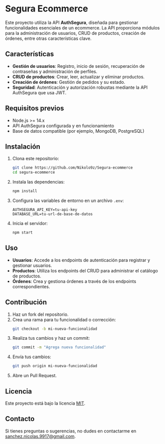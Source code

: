 # Segura Ecommerce

Este proyecto utiliza la API **AuthSegura**, diseñada para gestionar funcionalidades esenciales de un ecommerce. La API proporciona módulos para la administración de usuarios, CRUD de productos, creación de órdenes, entre otras características clave.

## Características

- **Gestión de usuarios**: Registro, inicio de sesión, recuperación de contraseñas y administración de perfiles.
- **CRUD de productos**: Crear, leer, actualizar y eliminar productos.
- **Creación de órdenes**: Gestión de pedidos y su estado.
- **Seguridad**: Autenticación y autorización robustas mediante la API AuthSegura que usa JWT.

## Requisitos previos

- Node.js >= 14.x
- API AuthSegura configurada y en funcionamiento
- Base de datos compatible (por ejemplo, MongoDB, PostgreSQL)

## Instalación

1. Clona este repositorio:
    ```bash
    git clone https://github.com/Nikolo9z/Segura-ecommerce
    cd segura-ecommerce
    ```

2. Instala las dependencias:
    ```bash
    npm install
    ```

3. Configura las variables de entorno en un archivo `.env`:
    ```env
    AUTHSEGURA_API_KEY=tu-api-key
    DATABASE_URL=tu-url-de-base-de-datos
    ```

4. Inicia el servidor:
    ```bash
    npm start
    ```

## Uso

- **Usuarios**: Accede a los endpoints de autenticación para registrar y gestionar usuarios.
- **Productos**: Utiliza los endpoints del CRUD para administrar el catálogo de productos.
- **Órdenes**: Crea y gestiona órdenes a través de los endpoints correspondientes.

## Contribución

1. Haz un fork del repositorio.
2. Crea una rama para tu funcionalidad o corrección:
    ```bash
    git checkout -b mi-nueva-funcionalidad
    ```
3. Realiza tus cambios y haz un commit:
    ```bash
    git commit -m "Agrega nueva funcionalidad"
    ```
4. Envía tus cambios:
    ```bash
    git push origin mi-nueva-funcionalidad
    ```
5. Abre un Pull Request.

## Licencia

Este proyecto está bajo la licencia [MIT](LICENSE).

## Contacto

Si tienes preguntas o sugerencias, no dudes en contactarme en [sanchez.nicolas.9917@gmail.com](mailto:sanchez.nicolas.9917@gmail.com).